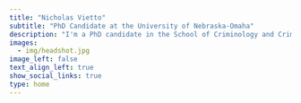 ```yaml
---
title: "Nicholas Vietto"
subtitle: "PhD Candidate at the University of Nebraska-Omaha"
description: "I'm a PhD candidate in the School of Criminology and Criminal Justice with research interests in quantitative methodology and data visualization. I'm also a huge Detroit sports fan 🦁. A happy vegan 🌱. A data viz 📈 enthusiast. And I love all things R."
images:
  - img/headshot.jpg
image_left: false
text_align_left: true
show_social_links: true 
type: home
---
```



